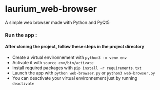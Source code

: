 # laurium_web-browser
A simple web browser made with Python and PyQt5

### Run the app : 
#### After cloning the project, follow these steps in the project directory
 - Create a virtual environnement with `python3 -m venv env`
 - Activate it with `source env/bin/activate`
 - Install required packages with `pip install -r requirements.txt`
 - Launch the app with `python web-browser.py` or `python3 web-browser.py`
 - You can deactivate your virtual environnement just by running `deactivate`